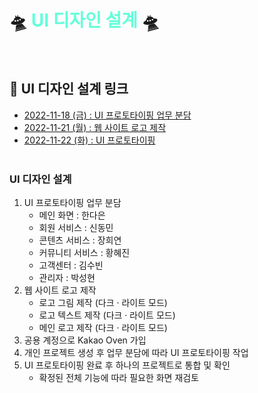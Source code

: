 # 🛸 <span style="color: #64ffda;">UI 디자인 설계</span> 🛸
<br>

## 🎨 UI 디자인 설계 링크

- [2022-11-18 (금) : UI 프로토타이핑 업무 분담](https://github.com/RayJun-M/KH_Final-Project/blob/main/Document/UI-Design/UI-Prototyping_Role.png)
- [2022-11-21 (월) : 웹 사이트 로고 제작](https://github.com/RayJun-M/KH_Final-Project/tree/main/Document/UI-Design/Logo)
- [2022-11-22 (화) : UI 프로토타이핑](https://github.com/RayJun-M/KH_Final-Project/blob/main/Document/UI-Design/UI-Prototyping.pdf)
<br><br>

### UI 디자인 설계
1. UI 프로토타이핑 업무 분담
	- 메인 화면 : 한다은
	- 회원 서비스 : 신동민
	- 콘텐츠 서비스 : 장희연
	- 커뮤니티 서비스 : 황혜진
	- 고객센터 : 김수빈
	- 관리자 : 박성현
2. 웹 사이트 로고 제작
	- 로고 그림 제작 (다크 · 라이트 모드)
	- 로고 텍스트 제작 (다크 · 라이트 모드)
	- 메인 로고 제작 (다크 · 라이트 모드)
3. 공용 계정으로 Kakao Oven 가입
4. 개인 프로젝트 생성 후 업무 분담에 따라 UI 프로토타이핑 작업
5. UI 프로토타이핑 완료 후 하나의 프로젝트로 통합 및 확인
	- 확정된 전체 기능에 따라 필요한 화면 재검토